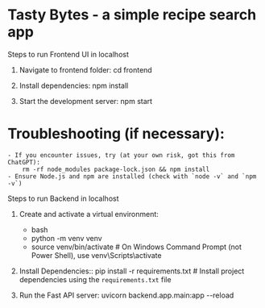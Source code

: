 # Tasty Bytes - a simple recipe search app

Steps to run Frontend UI in localhost

1. Navigate to frontend folder: cd frontend

2. Install dependencies: npm install

3. Start the development server: npm start

# Troubleshooting (if necessary):
    - If you encounter issues, try (at your own risk, got this from ChatGPT):
        rm -rf node_modules package-lock.json && npm install
    - Ensure Node.js and npm are installed (check with `node -v` and `npm -v`)

Steps to run Backend in localhost

1. Create and activate a virtual environment:
    - bash
    - python -m venv venv
    - source venv/bin/activate   # On Windows Command Prompt (not Power Shell), use venv\Scripts\activate

2. Install Dependencies:: pip install -r requirements.txt # Install project dependencies using the `requirements.txt` file

3. Run the Fast API server: uvicorn backend.app.main:app --reload